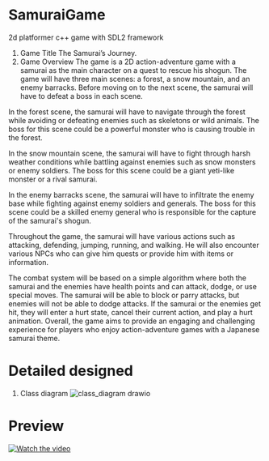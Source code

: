 # SamuraiGame
2d platformer c++ game with SDL2 framework

1.	Game Title
The Samurai’s Journey.
2.	Game Overview
The game is a 2D action-adventure game with a samurai as the main character on a quest to rescue his shogun. The game will have three main scenes: a forest, a snow mountain, and an enemy barracks. Before moving on to the next scene, the samurai will have to defeat a boss in each scene.

In the forest scene, the samurai will have to navigate through the forest while avoiding or defeating enemies such as skeletons or wild animals. The boss for this scene could be a powerful monster who is causing trouble in the forest.

In the snow mountain scene, the samurai will have to fight through harsh weather conditions while battling against enemies such as snow monsters or enemy soldiers. The boss for this scene could be a giant yeti-like monster or a rival samurai.

In the enemy barracks scene, the samurai will have to infiltrate the enemy base while fighting against enemy soldiers and generals. The boss for this scene could be a skilled enemy general who is responsible for the capture of the samurai's shogun.

Throughout the game, the samurai will have various actions such as attacking, defending, jumping, running, and walking. He will also encounter various NPCs who can give him quests or provide him with items or information.

The combat system will be based on a simple algorithm where both the samurai and the enemies have health points and can attack, dodge, or use special moves. The samurai will be able to block or parry attacks, but enemies will not be able to dodge attacks. If the samurai or the enemies get hit, they will enter a hurt state, cancel their current action, and play a hurt animation.
Overall, the game aims to provide an engaging and challenging experience for players who enjoy action-adventure games with a Japanese samurai theme.

# Detailed designed
1. Class diagram
![class_diagram drawio](https://github.com/latrung124/TheSamuraiJourney/assets/53443778/5d5e17e6-6418-4e8f-89b5-bc069562b3ec)


# Preview
[![Watch the video](https://img.youtube.com/vi/zPEmX_WAhsc/0.jpg)](https://www.youtube.com/watch?v=zPEmX_WAhsc&feature=youtu.be)
